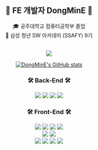 <div align="center">

## 👋 FE 개발자 DongMinE 👋

🎓 공주대학교 컴퓨터공학부 졸업</br>
🔎 삼성 청년 SW 아카데미 (SSAFY) 9기 </br>

<br>
 
<img  src="http://mazassumnida.wtf/api/v2/generate_badge?boj=anwjr41"/>

[![DongMinE's GitHub stats](https://github-readme-stats.vercel.app/api?username=DongMinE&include_all_commits=true&show_icons=true&theme=cobalt)](https://github.com/DongMinE/github-readme-stats)
</div>


<div align="center">

### 🛠 Back-End 🛠

<img src="https://img.shields.io/badge/-JAVA-007396?style=flat-square&logo=Java&logoColor=white"> 
<img src="https://img.shields.io/badge/-Spring Boot-6DB33F?style=flat-square&logo=SpringBoot&logoColor=white"/> 
<img src="https://img.shields.io/badge/MySQL-4479A1?style=flat-square&logo=MySQL&logoColor=white"/> 
<img src="https://img.shields.io/badge/Python-3776AB?style=flat-square&logo=Python&logoColor=white"/> 
<br>

### 🛠 Front-End 🛠

<img src="https://img.shields.io/badge/Vue.js-4FC08D?style=flat-square&logo=vuedotjs&logoColor=white"/>
<img src="https://img.shields.io/badge/React-61DAFB?style=flat-square&logo=React&logoColor=white"/>
<img src="https://img.shields.io/badge/React Query-FF4154?style=flat-square&logo=reactquery&logoColor=white"/>
<img src="https://img.shields.io/badge/Next.js-000000?style=flat-square&logo=Next.js&logoColor=white"/>
</br>

<img src="https://img.shields.io/badge/Javascript-F7DF1E?style=flat-square&logo=javascript&logoColor=white"/>
<img src="https://img.shields.io/badge/Typescript-3178C6?style=flat-square&logo=typescript&logoColor=white"/>
</br>

<img src="https://img.shields.io/badge/Tailwind CSS-06B6D4?style=flat-square&logo=tailwindcss&logoColor=white"/>
<img src="https://img.shields.io/badge/CSS modules-000000?style=flat-square&logo=cssmodules&logoColor=white"/>

<img src="https://img.shields.io/badge/Recoil-3578E5?style=flat-square&logo=recoil&logoColor=white"/>
<img src="https://img.shields.io/badge/Redux-764ABC?style=flat-square&logo=redux&logoColor=white"/>

</div>
